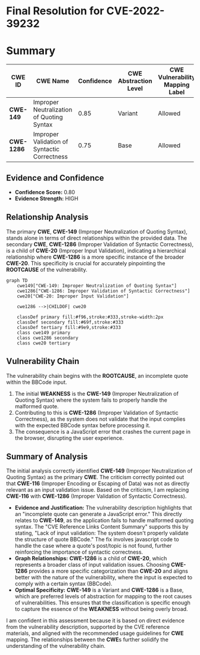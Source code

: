 # Final Resolution for CVE-2022-39232

# Summary
| CWE ID | CWE Name | Confidence | CWE Abstraction Level | CWE Vulnerability Mapping Label | CWE-Vulnerability Mapping Notes |
|---|---|---|---|---|---|
| **CWE-149** | Improper Neutralization of Quoting Syntax | 0.85 | Variant | Allowed | Primary **CWE** |
| **CWE-1286** | Improper Validation of Syntactic Correctness | 0.75 | Base | Allowed | Secondary Candidate |

## Evidence and Confidence

*   **Confidence Score:** 0.80
*   **Evidence Strength:** HIGH

## Relationship Analysis
The primary **CWE**, **CWE-149** (Improper Neutralization of Quoting Syntax), stands alone in terms of direct relationships within the provided data. The secondary **CWE**, **CWE-1286** (Improper Validation of Syntactic Correctness), is a child of **CWE-20** (Improper Input Validation), indicating a hierarchical relationship where **CWE-1286** is a more specific instance of the broader **CWE-20**. This specificity is crucial for accurately pinpointing the **ROOTCAUSE** of the vulnerability.

```mermaid
graph TD
    cwe149["CWE-149: Improper Neutralization of Quoting Syntax"]
    cwe1286["CWE-1286: Improper Validation of Syntactic Correctness"]
    cwe20["CWE-20: Improper Input Validation"]
    
    cwe1286 -->|CHILDOF| cwe20
    
    classDef primary fill:#f96,stroke:#333,stroke-width:2px
    classDef secondary fill:#69f,stroke:#333
    classDef tertiary fill:#9e9,stroke:#333
    class cwe149 primary
    class cwe1286 secondary
    class cwe20 tertiary
```

## Vulnerability Chain
The vulnerability chain begins with the **ROOTCAUSE**, an incomplete quote within the BBCode input.

1.  The initial **WEAKNESS** is the **CWE-149** (Improper Neutralization of Quoting Syntax) where the system fails to properly handle the malformed quote.
2.  Contributing to this is **CWE-1286** (Improper Validation of Syntactic Correctness), as the system does not validate that the input complies with the expected BBCode syntax before processing it.
3.  The consequence is a JavaScript error that crashes the current page in the browser, disrupting the user experience.

## Summary of Analysis
The initial analysis correctly identified **CWE-149** (Improper Neutralization of Quoting Syntax) as the primary **CWE**. The criticism correctly pointed out that **CWE-116** (Improper Encoding or Escaping of Data) was not as directly relevant as an input validation issue. Based on the criticism, I am replacing **CWE-116** with **CWE-1286** (Improper Validation of Syntactic Correctness).

*   **Evidence and Justification:** The vulnerability description highlights that an "incomplete quote can generate a JavaScript error." This directly relates to **CWE-149**, as the application fails to handle malformed quoting syntax. The "CVE Reference Links Content Summary" supports this by stating, "Lack of input validation: The system doesn't properly validate the structure of quote BBCode." The fix involves javascript code to handle the case where a quote's post/topic is not found, further reinforcing the importance of syntactic correctness.
*   **Graph Relationships:** **CWE-1286** is a child of **CWE-20**, which represents a broader class of input validation issues. Choosing **CWE-1286** provides a more specific categorization than **CWE-20** and aligns better with the nature of the vulnerability, where the input is expected to comply with a certain syntax (BBCode).
*   **Optimal Specificity:** **CWE-149** is a Variant and **CWE-1286** is a Base, which are preferred levels of abstraction for mapping to the root causes of vulnerabilities. This ensures that the classification is specific enough to capture the essence of the **WEAKNESS** without being overly broad.

I am confident in this assessment because it is based on direct evidence from the vulnerability description, supported by the CVE reference materials, and aligned with the recommended usage guidelines for **CWE** mapping. The relationships between the **CWE**s further solidify the understanding of the vulnerability chain.